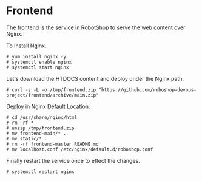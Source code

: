 # Frontend

The frontend is the service in RobotShop to serve the web content over Nginx.

To Install Nginx.

```
# yum install nginx -y
# systemctl enable nginx 
# systemctl start nginx 
```

Let's download the HTDOCS content and deploy under the Nginx path.

```
# curl -s -L -o /tmp/frontend.zip "https://github.com/roboshop-devops-project/frontend/archive/main.zip"
```
Deploy in Nginx Default Location.

```
# cd /usr/share/nginx/html
# rm -rf * 
# unzip /tmp/frontend.zip
# mv frontend-main/* .
# mv static/* .
# rm -rf frontend-master README.md
# mv localhost.conf /etc/nginx/default.d/roboshop.conf
```

Finally restart the service once to effect the changes.

```
# systemctl restart nginx 
```



